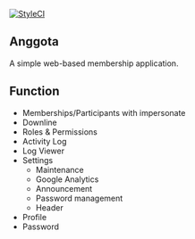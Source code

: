 [![StyleCI](https://github.styleci.io/repos/316857315/shield?branch=master)](https://github.styleci.io/repos/316857315?branch=master)

## Anggota

A simple web-based membership application. 

## Function

- Memberships/Participants with impersonate
- Downline
- Roles & Permissions
- Activity Log
- Log Viewer
- Settings
	- Maintenance
	- Google Analytics
	- Announcement
	- Password management
	- Header
- Profile
- Password
